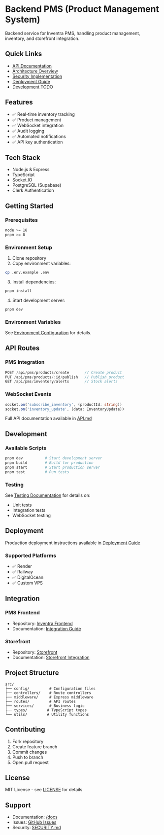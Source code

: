 # Backend PMS (Product Management System)

Backend service for Inventra PMS, handling product management, inventory, and storefront integration.

## Quick Links
- [API Documentation](./docs/API.md)
- [Architecture Overview](./docs/ARCHITECTURE.md)
- [Security Implementation](./docs/SECURITY.md)
- [Deployment Guide](./docs/DEPLOYMENT.md)
- [Development TODO](./docs/TODO.md)

## Features
- ✅ Real-time inventory tracking
- ✅ Product management
- ✅ WebSocket integration
- ✅ Audit logging
- ✅ Automated notifications
- ✅ API key authentication

## Tech Stack
- Node.js & Express
- TypeScript
- Socket.IO
- PostgreSQL (Supabase)
- Clerk Authentication

## Getting Started

### Prerequisites
```bash
node >= 18
pnpm >= 8
```

### Environment Setup
1. Clone repository
2. Copy environment variables:
```bash
cp .env.example .env
```

3. Install dependencies:
```bash
pnpm install
```

4. Start development server:
```bash
pnpm dev
```

### Environment Variables
See [Environment Configuration](./docs/DEPLOYMENT.md#environment-variables) for details.

## API Routes

### PMS Integration
```typescript
POST /api/pms/products/create       // Create product
PUT /api/pms/products/:id/publish   // Publish product
GET /api/pms/inventory/alerts       // Stock alerts
```

### WebSocket Events
```typescript
socket.on('subscribe_inventory', (productId: string))
socket.on('inventory_update', (data: InventoryUpdate))
```

Full API documentation available in [API.md](./docs/API.md)

## Development

### Available Scripts
```bash
pnpm dev          # Start development server
pnpm build        # Build for production
pnpm start        # Start production server
pnpm test         # Run tests
```

### Testing
See [Testing Documentation](./docs/TESTING.md) for details on:
- Unit tests
- Integration tests
- WebSocket testing

## Deployment
Production deployment instructions available in [Deployment Guide](./docs/DEPLOYMENT.md)

### Supported Platforms
- ✅ Render
- ✅ Railway
- ✅ DigitalOcean
- ✅ Custom VPS

## Integration

### PMS Frontend
- Repository: [Inventra Frontend]([https://github.com/arnesssr/inventra-frontend](https://github.com/arnesssr/Inventra---frontend))
- Documentation: [Integration Guide](./docs/INTEGRATION.md)

### Storefront
- Repository: [Storefront](https://github.com/arnesssr/storefront)
- Documentation: [Storefront Integration](./docs/STOREFRONT.md)

## Project Structure
```
src/
├── config/         # Configuration files
├── controllers/    # Route controllers
├── middleware/     # Express middleware
├── routes/         # API routes
├── services/       # Business logic
├── types/         # TypeScript types
└── utils/         # Utility functions
```

## Contributing
1. Fork repository
2. Create feature branch
3. Commit changes
4. Push to branch
5. Open pull request

## License
MIT License - see [LICENSE](./LICENSE) for details

## Support
- Documentation: [/docs](./docs)
- Issues: [GitHub Issues](https://github.com/arnesssr/backendpms/issues)
- Security: [SECURITY.md](./docs/SECURITY.md)
